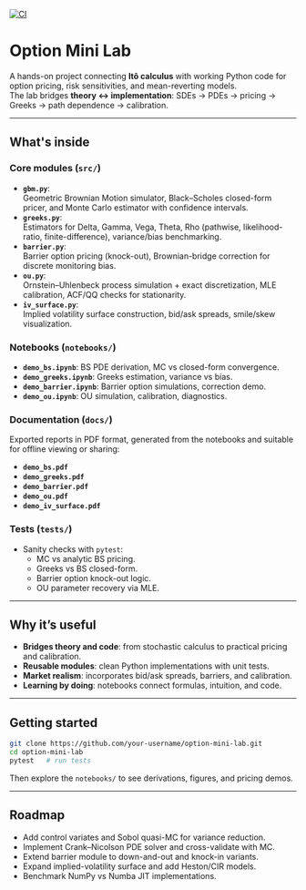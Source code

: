[![CI](https://github.com/<YOUR_GH_USERNAME>/option-mini-lab/actions/workflows/tests.yml/badge.svg)](https://github.com/<YOUR_GH_USERNAME>/option-mini-lab/actions/workflows/tests.yml)

# Option Mini Lab

A hands-on project connecting **Itô calculus** with working Python code for option pricing, risk sensitivities, and mean-reverting models.  
The lab bridges **theory ↔ implementation**: SDEs → PDEs → pricing → Greeks → path dependence → calibration.

---

## What's inside

### Core modules (`src/`)
- **`gbm.py`**:  
  Geometric Brownian Motion simulator, Black–Scholes closed-form pricer, and Monte Carlo estimator with confidence intervals.
- **`greeks.py`**:  
  Estimators for Delta, Gamma, Vega, Theta, Rho (pathwise, likelihood-ratio, finite-difference), variance/bias benchmarking.
- **`barrier.py`**:  
  Barrier option pricing (knock-out), Brownian-bridge correction for discrete monitoring bias.
- **`ou.py`**:  
  Ornstein–Uhlenbeck process simulation + exact discretization, MLE calibration, ACF/QQ checks for stationarity.
- **`iv_surface.py`**:  
  Implied volatility surface construction, bid/ask spreads, smile/skew visualization.


### Notebooks (`notebooks/`)
- **`demo_bs.ipynb`**: BS PDE derivation, MC vs closed-form convergence.  
- **`demo_greeks.ipynb`**: Greeks estimation, variance vs bias.  
- **`demo_barrier.ipynb`**: Barrier option simulations, correction demo.  
- **`demo_ou.ipynb`**: OU simulation, calibration, diagnostics.  

### Documentation (`docs/`)
Exported reports in PDF format, generated from the notebooks and suitable for offline viewing or sharing:
- **`demo_bs.pdf`**
- **`demo_greeks.pdf`**
- **`demo_barrier.pdf`**
- **`demo_ou.pdf`**
- **`demo_iv_surface.pdf`**

### Tests (`tests/`)
- Sanity checks with `pytest`:  
  - MC vs analytic BS pricing.  
  - Greeks vs BS closed-form.  
  - Barrier option knock-out logic.  
  - OU parameter recovery via MLE.

---

## Why it’s useful
- **Bridges theory and code**: from stochastic calculus to practical pricing and calibration.  
- **Reusable modules**: clean Python implementations with unit tests.  
- **Market realism**: incorporates bid/ask spreads, barriers, and calibration.  
- **Learning by doing**: notebooks connect formulas, intuition, and code.

---

## Getting started

```bash
git clone https://github.com/your-username/option-mini-lab.git
cd option-mini-lab
pytest   # run tests
```

Then explore the `notebooks/` to see derivations, figures, and pricing demos.

---

## Roadmap
- Add control variates and Sobol quasi-MC for variance reduction.  
- Implement Crank–Nicolson PDE solver and cross-validate with MC.  
- Extend barrier module to down-and-out and knock-in variants.  
- Expand implied-volatility surface and add Heston/CIR models.  
- Benchmark NumPy vs Numba JIT implementations.
